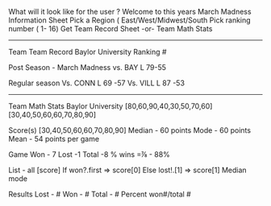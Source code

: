 
What will it look like for the user ?
Welcome to this years March Madness Information Sheet
Pick a Region ( East/West/Midwest/South
Pick ranking number ( 1- 16)
Get Team Record Sheet  -or-  Team Math Stats



------------------------------------
Team
Team Record
Baylor University  Ranking #

Post Season - March Madness
vs. BAY L 79-55


Regular season 
Vs. CONN  L 69 -57 
Vs.  VILL L 87 -53

-------------------------------------
Team Math Stats
Baylor University 
[80,60,90,40,30,50,70,60]
[30,40,50,60,60,70,80,90]

Score(s) 
[30,40,50,60,60,70,80,90]
Median - 60 points 
Mode - 60 points
Mean - 54 points per game 

Game 
Won - 7
Lost -1
Total -8
% wins =⅞ - 88% 


List - all [score] 
If won?.first => score[0]
Else lost!.[1] => score[1]
Median
mode

Results 
Lost - #
Won - #
Total - #
Percent won#/total #



